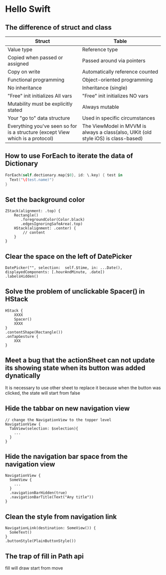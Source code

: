 # Hello Swift

## The difference of struct and class
| Struct | Table |
| ----------- | ----------- |
| Value type | Reference type |
| Copied when passed or assigned | Passed around via pointers |
| Copy on write | Automatically reference counted |
| Functional programming | Object-oriented programming |
| No inheritance | Inheritance (single) |
| "Free" init initializes All vars | "Free" init initializes NO vars |
| Mutability must be explicitly stated | Always mutable | 
| Your "go to" data structure | Used in specific circumstances |
| Everything you've seen so for is a structure (except View which is a protocol) | The ViewModel in MVVM is always a class(also, UIKit (old style iOS) is class-based)

## How to use ForEach to iterate the data of Dictionary

```Swift
ForEach(self.dectionary.map{$0}, id: \.key) { test in
  Text("\(test.name)")
}
```

## Set the background color 
```
ZStack(alignment: .top) {
    Rectangle()
       .foregroundColor(Color.black)
       .edgesIgnoringSafeArea(.top)
    HStack(alignment: .center) {
        // content                 
    }
}
```


## Clear the space on the left of DatePicker
```
DatePicker("", selection:  self.$time, in: ...Date(), displayedComponents: [.hourAndMinute, .date])
.labelsHidden()
```

## Solve the problem of unclickable Spacer() in HStack
```
HStack {
    XXXX
    Spacer()
    XXXX
}
.contentShape(Rectangle())
.onTapGesture {
    XXX
}
```

## Meet a bug that the actionSheet can not update its showing state when its button was added dynatically 
It is necessary to use other sheet to replace it because when the button was clicked, the state will start from false

## Hide the tabbar on new navigation view
```
// change the NavigationView to the topper level
NavigationView {
  TabView(selection: $selection){
    ...
  }
}
```
## Hide the navigation bar space from the navigation view
```
NavigationView {
  SomeView {
    ...
  }
  .navigationBarHidden(true)
  .navigationBarTitle(Text("Any title"))
}
```

## Clean the style from navigation link
```
NavigationLink(destination: SomeView()) {
  SomeText()
}
.buttonStyle(PlainButtonStyle())
```

## The trap of fill in Path api
fill will draw start from move

